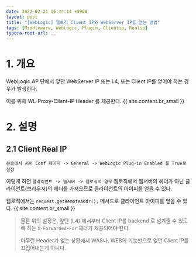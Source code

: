 ```yaml
---
date: 2022-02-21 16:44:14 +0900
layout: post
title: "[WebLogic] 웹로직 Client IP와 WebServer IP를 얻는 방법"
tags: [Middleware, WebLogic, Plugin, Clientip, Realip]
typora-root-url: ..
---
```


# 1. 개요

WebLogic AP 단에서 앞단 WebServer IP 또는 L4, 또는 Client IP를 얻어야 하는 경우가 발생한다.

이를 위해 WL-Proxy-Client-IP Header 를 제공한다.
{{ site.content.br_small }}

# 2. 설명

## 2.1 Client Real IP

`콘솔에서 서버 Conf 페이지 -> General -> WebLogic Plug-in Enabled 를 True로 설정`

이렇게 하면 `클라이언트 -> 웹서버 -> 웹로직의 경우` 웹로직에서 웹서버의 헤더가 아닌 클라이언트(브라우저)의 헤더를 가져오므로 클라이언트의 아이피를 얻을 수 있다.

웹로직에서는 `request.getRemoteAddr();` 메서드로 클라이언트 아이피를 얻을 수 있다.
{{ site.content.br_small }}
> 물론 위의 설정은, 앞단 (L4) 에서부터 Client IP를 backend 로 넘겨줄 수 있도록 하는 `X-Forwarded-For` 헤더가 제공되어야 한다.
>
> 아무런 Header가 없는 상황에서 WAS나, WEB의 기능만으로 없던 Client IP를 끄집어내는게 아니다.
